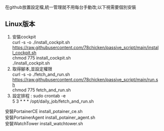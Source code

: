 在github放置設定檔,統一管理就不用每台手動改;以下視需要個別安裝  

Linux版本
---
1. 安裝cockpit  
curl -s -o ./install_cockpit.sh https://raw.githubusercontent.com/78chicken/passive_script/main/install_cockpit.sh    
chmod 775 install_cockpit.sh    
./install_cockpit.sh  
2. 取得腳本,並設定權限  
curl -s -o ./fetch_and_run.sh https://raw.githubusercontent.com/78chicken/passive_script/main/run.sh  
chmod 775 fetch_and_run.sh  
3. 設定排程 : sudo crontab -e  
  5 3 * * * /opt/daily_job/fetch_and_run.sh    

安裝PortainerCE
install_potainer_ce.sh   
安裝PortainerAgent
install_potainer_agent.sh   
安裝WatchTower
install_watchtower.sh
